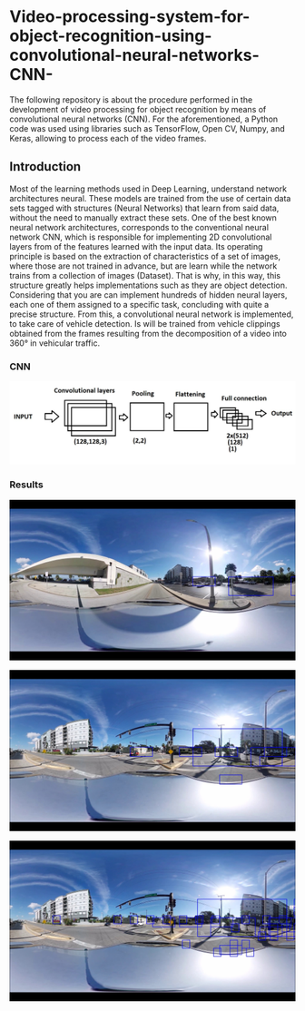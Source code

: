 # Video-processing-system-for-object-recognition-using-convolutional-neural-networks-CNN-
The following repository is about the procedure performed in the development of video processing for object recognition by means of convolutional neural networks (CNN). For the aforementioned, a Python code was used using libraries such as TensorFlow, Open CV, Numpy, and Keras, allowing to process each of the video frames.

## Introduction
Most of the learning methods used
in Deep Learning, understand network architectures
neural. These models are trained from the use of
certain data sets tagged with structures
(Neural Networks) that learn from said data,
without the need to manually extract these
sets.
One of the best known neural network architectures,
corresponds to the conventional neural network CNN, which is
responsible for implementing 2D convolutional layers from
of the features learned with the input data.
Its operating principle is based on the extraction of
characteristics of a set of images, where those
are not trained in advance, but are
learn while the network trains from a collection
of images (Dataset). That is why, in this way, this
structure greatly helps implementations such as
they are object detection. Considering that you are
can implement hundreds of hidden neural layers, each
one of them assigned to a specific task, concluding with
quite a precise structure.
From this, a convolutional neural network is implemented,
to take care of vehicle detection. Is
will be trained from vehicle clippings obtained from
the frames resulting from the decomposition of a video into
360° in vehicular traffic.

### CNN

![](Imagenes_Informe/CNN.JPG)

### Results

![](Imagenes_Informe/IMG_1673.jpg)

![](Imagenes_Informe/IMG_2571.jpg)

![](Imagenes_Informe/IMG_5051.jpg)

